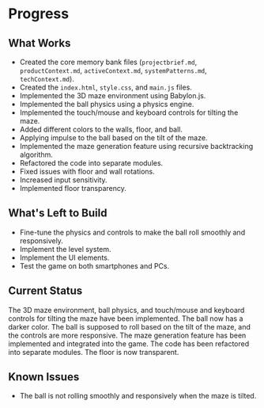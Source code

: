 # Progress

## What Works
-   Created the core memory bank files (`projectbrief.md`, `productContext.md`, `activeContext.md`, `systemPatterns.md`, `techContext.md`).
-   Created the `index.html`, `style.css`, and `main.js` files.
-   Implemented the 3D maze environment using Babylon.js.
-   Implemented the ball physics using a physics engine.
-   Implemented the touch/mouse and keyboard controls for tilting the maze.
-   Added different colors to the walls, floor, and ball.
-   Applying impulse to the ball based on the tilt of the maze.
-   Implemented the maze generation feature using recursive backtracking algorithm.
-   Refactored the code into separate modules.
-   Fixed issues with floor and wall rotations.
-   Increased input sensitivity.
-   Implemented floor transparency.

## What's Left to Build
-   Fine-tune the physics and controls to make the ball roll smoothly and responsively.
-   Implement the level system.
-   Implement the UI elements.
-   Test the game on both smartphones and PCs.

## Current Status
The 3D maze environment, ball physics, and touch/mouse and keyboard controls for tilting the maze have been implemented. The ball now has a darker color. The ball is supposed to roll based on the tilt of the maze, and the controls are more responsive. The maze generation feature has been implemented and integrated into the game. The code has been refactored into separate modules. The floor is now transparent.

## Known Issues
-   The ball is not rolling smoothly and responsively when the maze is tilted.
